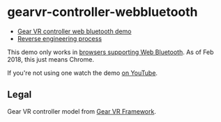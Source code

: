# gearvr-controller-webbluetooth

- [Gear VR controller web bluetooth demo](https://jsyang.ca/gearvr-controller-webbluetooth/index.html)
- [Reverse engineering process](http://jsyang.ca/hacks/gear-vr-rev-eng/)

This demo only works in [browsers supporting Web Bluetooth](https://caniuse.com/#feat=web-bluetooth). As of Feb 2018, this just means Chrome. 

If you're not using one watch the demo [on YouTube](https://www.youtube.com/watch?v=QGb5cKL8kZ4). 

## Legal
Gear VR controller model from [Gear VR Framework](https://github.com/Samsung/GearVRf).